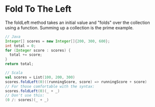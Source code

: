 Fold To The Left
================

The foldLeft method takes an initial value and "folds" over the collection using a function. Summing up a collection is the prime example.

```java
// Java
Integer[] scores = new Integer[]{200, 300, 600};
int total = 0;
for (Integer score : scores) {
  total += score;
}
return total;
```

```scala
// Scala
val scores = List(100, 200, 300)
scores.foldLeft(0)((runningScore, score) => runningScore + score)
// For those comfortable with the syntax:
scores.foldLeft(0)(_ + _)
// Don't use this:
(0 /: scores)(_ + _)
```
